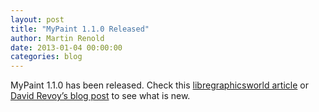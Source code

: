 ```yaml
---
layout: post
title: "MyPaint 1.1.0 Released"
author: Martin Renold
date: 2013-01-04 00:00:00
categories: blog
---
```


MyPaint 1.1.0 has been released.
Check this
[libregraphicsworld article](
http://libregraphicsworld.org/blog/entry/mypaint-1.1.0-released)
or 
[David Revoy’s blog post](
http://www.davidrevoy.com/article154/mypaint-1-1-a-guide-through-the-new-features) 
to see what is new.

